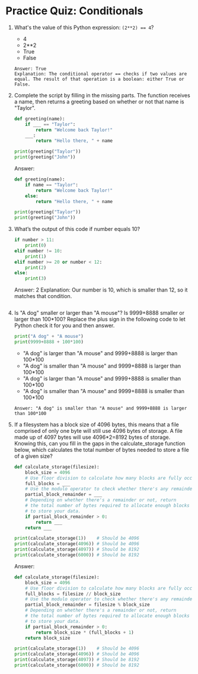 # Practice Quiz: Conditionals

1. What's the value of this Python expression: `(2**2) == 4`?
    - 4
    - 2**2
    - True
    - False
    ```
    Answer: True
    Explanation: The conditional operator == checks if two values are equal. The result of that operation is a boolean: either True or False.
    ```

2. Complete the script by filling in the missing parts. The function receives a name, then returns a greeting based on whether or not that name is "Taylor".
    ```python
    def greeting(name):
        if ___ == "Taylor":
            return "Welcome back Taylor!"
        ___:
            return "Hello there, " + name

    print(greeting("Taylor"))
    print(greeting("John"))
    ```
    Answer:
    ```python
    def greeting(name):
        if name == "Taylor":
            return "Welcome back Taylor!"
        else:
            return "Hello there, " + name

    print(greeting("Taylor"))
    print(greeting("John"))
    ```

3. What’s the output of this code if number equals 10?
    ```python
    if number > 11: 
        print(0)
    elif number != 10:
        print(1)
    elif number >= 20 or number < 12:
        print(2)
    else:
        print(3)
    ```
    Answer: 2
    Explanation: Our number is 10, which is smaller than 12, so it matches that condition.
    ```

4. Is "A dog" smaller or larger than "A mouse"? Is 9999+8888 smaller or larger than 100*100? Replace the plus sign in the following code to let Python check it for you and then answer.
    ```python
    print("A dog" + "A mouse")
    print(9999+8888 + 100*100)
    ```
    - "A dog" is larger than "A mouse" and 9999+8888 is larger than 100*100
    - "A dog" is smaller than "A mouse" and 9999+8888 is larger than 100*100
    - "A dog" is larger than "A mouse" and 9999+8888 is smaller than 100*100
    - "A dog" is smaller than "A mouse" and 9999+8888 is smaller than 100*100
    ```
    Answer: "A dog" is smaller than "A mouse" and 9999+8888 is larger than 100*100
    ```

5. If a filesystem has a block size of 4096 bytes, this means that a file comprised of only one byte will still use 4096 bytes of storage. A file made up of 4097 bytes will use 4096*2=8192 bytes of storage. Knowing this, can you fill in the gaps in the calculate_storage function below, which calculates the total number of bytes needed to store a file of a given size?
    ```python
    def calculate_storage(filesize):
        block_size = 4096
        # Use floor division to calculate how many blocks are fully occupied
        full_blocks = ___
        # Use the modulo operator to check whether there's any remainder
        partial_block_remainder = ___
        # Depending on whether there's a remainder or not, return
        # the total number of bytes required to allocate enough blocks
        # to store your data.
        if partial_block_remainder > 0:
            return ___
        return ___

    print(calculate_storage(1))    # Should be 4096
    print(calculate_storage(4096)) # Should be 4096
    print(calculate_storage(4097)) # Should be 8192
    print(calculate_storage(6000)) # Should be 8192
    ```
    Answer:
    ```python
    def calculate_storage(filesize):
        block_size = 4096
        # Use floor division to calculate how many blocks are fully occupied
        full_blocks = filesize // block_size
        # Use the modulo operator to check whether there's any remainder
        partial_block_remainder = filesize % block_size
        # Depending on whether there's a remainder or not, return
        # the total number of bytes required to allocate enough blocks
        # to store your data.
        if partial_block_remainder > 0:
            return block_size * (full_blocks + 1)
        return block_size

    print(calculate_storage(1))    # Should be 4096
    print(calculate_storage(4096)) # Should be 4096
    print(calculate_storage(4097)) # Should be 8192
    print(calculate_storage(6000)) # Should be 8192
    ```